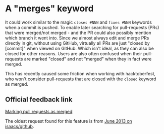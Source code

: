 # A "merges" keyword

It could work similar to the magic `closes #NNN` and `fixes #NNN` keywords when a commit is pushed. To enable later searching for pull-requests (PRs) that were merged/not merged - and the PR could also possibly mention which branch it went into. Since we almost always edit and merge PRs directly in git, without using GitHub, virtually all PRs are just "closed by [commit]" when viewed on GitHub. Which isn't ideal, as they can also be closed for other reasons. Users are also often confused when their pull-requests are marked "closed" and not "merged" when they in fact were merged.

This has recently caused some friction when working with hacktoberfest, who won't consider pull-requests that are closed with the `closed` keyword as merged.

## Official feedback link

[Marking pull requests as merged](https://github.com/github/feedback/discussions/6414)

The oldest request found for this feature is from [June 2013 on isaacs/github](https://github.com/isaacs/github/issues/2).
